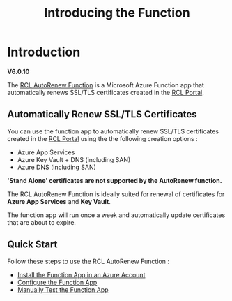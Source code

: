 ﻿---
title: Introducing the Function
description: Using the RCL AutoRenew Function to renew SSL/TLS certificates created in the RCL portal
parent: AutoRenew Function
nav_order: 1
---

# Introduction
**V6.0.10**

The [RCL AutoRenew Function](../autorenew/autorenew.md) is a Microsoft Azure Function app that automatically renews SSL/TLS certificates created in the [RCL Portal](../portal/portal.md).

## Automatically Renew SSL/TLS Certificates

You can use the function app to automatically renew SSL/TLS certificates created in the [RCL Portal](../autorenew/autorenew.md) using the the following creation options :

- Azure App Services 
- Azure Key Vault + DNS (including SAN)
- Azure DNS (including SAN)

**'Stand Alone' certificates are not supported by the AutoRenew function.**

The RCL AutoRenew Function is ideally suited for renewal of certificates for **Azure App Services** and **Key Vault**. 

The function app will run once a week and automatically update certificates that are about to expire.

## Quick Start

Follow these steps to use the RCL AutoRenew Function :

- [Install the Function App in an Azure Account](./installation)
- [Configure the Function App](./configure)
- [Manually Test the Function App](./test)
